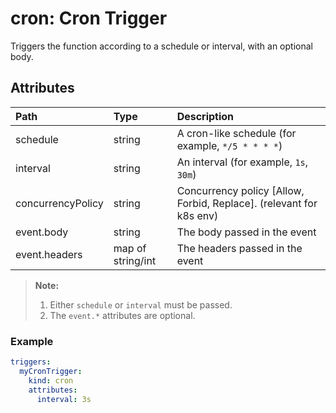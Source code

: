 # cron: Cron Trigger

Triggers the function according to a schedule or interval, with an optional body.

## Attributes

| **Path** | **Type** | **Description** |
| :--- | :--- | :--- |
| schedule | string | A cron-like schedule (for example, `*/5 * * * *`) |
| interval | string | An interval (for example, `1s`, `30m`) |
| concurrencyPolicy | string | Concurrency policy [Allow, Forbid, Replace]. (relevant for k8s env)|
| event.body | string | The body passed in the event |
| event.headers | map of string/int | The headers passed in the event |

> **Note:**
> 1. Either `schedule` or `interval` must be passed.
> 2. The `event.*` attributes are optional.

### Example

```yaml
triggers:
  myCronTrigger:
    kind: cron
    attributes:
      interval: 3s
```

